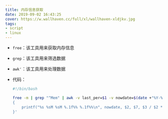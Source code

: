 ```yaml
---
title: 内存信息获取
date: 2019-09-02 16:43:25
cover: https://w.wallhaven.cc/full/xl/wallhaven-xldjkv.jpg
tags:
- script
- linux
---
```


* `free`：该工具用来获取内存信息

* `grep`：该工具用来筛选数据

* `awk'`：该工具用来处理数据

* 代码：

  ```bash
  #!/bin/bash
  
  free -m | grep "^Mem" | awk -v last_per=$1 -v nowdate=$(date +"%Y-%m-%d_%H:%M:%S") '
  {
      printf("%s %sM %sM %.1f%% %.1f%%\n", nowdate, $2, $7, $3 / $2 * 100, 0.3 * last_per + 0.7 * ($3 / $2 * 100));
  }'
  
  ```

  
